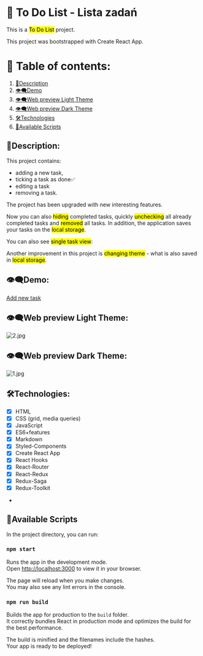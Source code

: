 # 📂 To Do List - Lista zadań
This is a <mark>To Do List</mark> project.

This project was bootstrapped with Create React App.
# 📑 Table of contents:

1. [📌Description](#description)
1. [👁‍🗨Demo](#demo)
1. [👁‍🗨Web preview Light Theme](#web-preview-light-theme)
1. [👁‍🗨Web preview Dark Theme](#web-preview-dark-theme)
1. [🛠Technologies](#technologies)
1. [📌Available Scripts](#available-scripts)

## 📌Description:

This project contains:
- adding a new task, 
- ticking a task as done✅
- editing a task
- removing a task.

The project has been upgraded with new interesting features.

Now you can also <mark>hiding</mark> completed tasks, quickly <mark>unchecking</mark> all already completed tasks and <mark>removed</mark> all tasks. In addition, the application saves your tasks on the <mark>local storage</mark>.

You can also see <mark>single task view</mark>:


Another improvement in this project is <mark>changing theme</mark> - what is also saved in <mark>local storage</mark>. 

## 👁‍🗨Demo:
[Add new task](https://maxnatalia.github.io/ToDoListReact/)
## 👁‍🗨Web preview Light Theme:
![2.jpg](https://i.postimg.cc/m2DbLyQr/2.jpg)

## 👁‍🗨Web preview Dark Theme:
![1.jpg](https://i.postimg.cc/sf5WPy8W/1.jpg)
## 🛠Technologies:

- [x] HTML
- [x] CSS (grid, media queries)
- [x] JavaScript
- [x] ES6+features
- [x] Markdown
- [x] Styled-Components
- [x] Create React App
- [x] React Hooks
- [x] React-Router
- [x] React-Redux
- [x] Redux-Saga
- [x] Redux-Toolkit
-
## 📌Available Scripts

In the project directory, you can run:

### `npm start`

Runs the app in the development mode.\
Open [http://localhost:3000](http://localhost:3000) to view it in your browser.

The page will reload when you make changes.\
You may also see any lint errors in the console.

### `npm run build`

Builds the app for production to the `build` folder.\
It correctly bundles React in production mode and optimizes the build for the best performance.

The build is minified and the filenames include the hashes.\
Your app is ready to be deployed!
